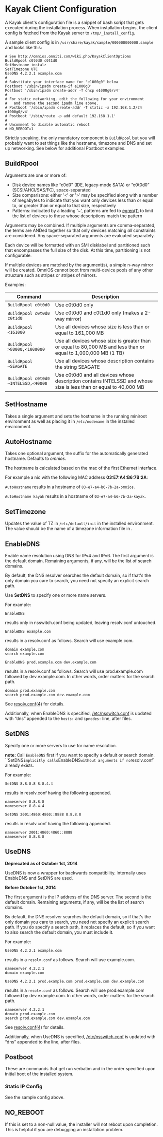 Kayak Client Configuration
==========================

A Kayak client's configuration file is a snippet of bash script that
gets executed during the installation process. When installation begins,
the client config is fetched from the Kayak server to `/tmp/_install_config`.

A sample client config is in `/usr/share/kayak/sample/000000000000.sample` and looks like this:

```
# See http://omnios.omniti.com/wiki.php/KayakClientOptions
BuildRpool c0t0d0 c0t1d0
SetHostname instalz
SetTimezone UTC
UseDNS 4.2.2.1 example.com
#
# Substitute your interface name for "e1000g0" below
Postboot '/sbin/ipadm create-if e1000g0'
Postboot '/sbin/ipadm create-addr -T dhcp e1000g0/v4'
#
# For static networking, edit the following for your environment
#   and remove the second ipadm line above.
# Postboot '/sbin/ipadm create-addr -T static -a 192.168.1.2/24 e1000g0/v4'
# Postboot '/sbin/route -p add default 192.168.1.1'
#
# Uncomment to disable automatic reboot
# NO_REBOOT=1
```

Strictly speaking, the only mandatory component is `BuildRpool` but
you will probably want to set things like the hostname, timezone and DNS
and set up networking. See below for additional Postboot examples.

BuildRpool
-----------

Arguments are one or more of:

* Disk device names like “c0d0” (IDE, legacy-mode SATA) or “c0t0d0” (SCSI/AHCI/SAS/FC), space-separated
* Size comparisons: either '<' or '>' may be specified along with a number of megabytes to indicate that
  you want only devices less than or equal to, or greater than or equal to that size, respectively
* Patterns: indicated by a leading '~', patterns are fed to [egrep(1)](http://illumos.org/man/1/egrep)
  to limit the list of devices to those whose descriptions match the pattern

Arguments may be combined. If multiple arguments are comma-separated,
the terms are ANDed together so that only devices matching *all*
constraints are considered. Any space-separated arguments are evaluated
separately.

Each device will be formatted with an SMI disklabel and partitioned such
that encompasses the full size of the disk. At this time, partitioning
is not configurable.

If multiple devices are matched by the argument(s), a simple n-way
mirror will be created. OmniOS cannot boot from multi-device pools of
any other structure such as stripes or stripes of mirrors.

Examples:

| Command                              | Description                                                                                                      |
|--------------------------------------|------------------------------------------------------------------------------------------------------------------|
| `BuildRpool c0t0d0`                  | Use c0t0d0 only                                                                                                  |
| `BuildRpool c0t0d0 c0t1d0`           | Use c0t0d0 and c0t1d0 only (makes a 2-way mirror)                                                                |
| `BuildRpool <161000`                 | Use all devices whose size is less than or equal to 161,000 MB                                                   |
| `BuildRpool >80000,<1000000`         | Use all devices whose size is greater than or equal to 80,000 MB and less than or equal to 1,000,000 MB (1 TB)   |
| `BuildRpool ~SEAGATE`                | Use all devices whose description contains the string SEAGATE                                                    |
| `BuildRpool c0t0d0 ~INTELSSD,<40000` | Use c0t0d0 and all devices whose description contains INTELSSD and whose size is less than or equal to 40,000 MB |

SetHostname
------------

Takes a single argument and sets the hostname in the running miniroot
environment as well as placing it in `/etc/nodename` in the installed
environment.

AutoHostname
-------------

Takes one optional argument, the suffix for the automatically generated
hostname. Defaults to *omnios*.

The hostname is calculated based on the mac of the first Ethernet
interface.

For example a nic with the following MAC address **03:E7:A4:B6:7B:2A**:

`AutoHostname` results in a hostname of `03-e7-a4-b6-7b-2a-omnios`.

`AutoHostname kayak` results in a hostname of `03-e7-a4-b6-7b-2a-kayak`.

SetTimezone
------------

Updates the value of TZ in `/etc/default/init` in the installed
environment. The value should be the name of a timezone information
file in .

EnableDNS
---------

Enable name resolution using DNS for IPv4 and IPv6. The first argument
is the default domain. Remaining arguments, if any, will be the list of
search domains.

By default, the DNS resolver searches the default domain, so if that's
the only domain you care to search, you need not specify an explicit
search path.

Use **SetDNS** to specify one or more name servers.

For example:

```
EnableDNS
```

results only in nsswitch.conf being updated, leaving resolv.conf
untouched.

```
EnableDNS example.com
```

results in a resolv.conf as follows. Search will use example.com.

```
domain example.com
search example.com
```

```
EnableDNS prod.example.com dev.example.com
```

results in a resolv.conf as follows. Search will use prod.example.com
followed by dev.example.com. In other words, order matters for the
search path.

```
domain prod.example.com
search prod.example.com dev.example.com
```

See [resolv.conf(4)](http://illumos.org/man/4/resolv.conf) for details.

Additionally, when EnableDNS is specified,
[/etc/nsswitch.conf](http://illumos.org/man/4/nsswitch.conf) is updated
with “dns” appended to the `hosts:` and `ipnodes:` line, after files.

SetDNS
------

Specify one or more servers to use for name resolution.

**note:** Call `EnableDNS` first if you want to specify a default or
search domain. ``SetDNS` implicitly calls `EnableDNS` without
arguments if no `resolv.conf` already exists.

For example:

```
SetDNS 8.8.8.8 8.8.4.4
```

results in resolv.conf having the following appended.

```
nameserver 8.8.8.8
nameserver 8.8.4.4
```

```
SetDNS 2001:4860:4860::8888 8.8.8.8
```

results in resolv.conf having the following appended.

```
nameserver 2001:4860:4860::8888
nameserver 8.8.8.8
```

UseDNS
------

**Deprecated as of October 1st, 2014**

UseDNS is now a wrapper for backwards compatibility. Internally uses
EnableDNS and SetDNS are used.

**Before October 1st, 2014**

The first argument is the IP address of the DNS server. The second is
the default domain. Remaining arguments, if any, will be the list of
search domains.

By default, the DNS resolver searches the default domain, so if that's
the only domain you care to search, you need not specify an explicit
search path. If you do specify a search path, it replaces the default,
so if you want to also search the default domain, you must include it.

For example:

```
UseDNS 4.2.2.1 example.com
```

results in a `resolv.conf` as follows. Search will use example.com.

```
nameserver 4.2.2.1
domain example.com
```

```
UseDNS 4.2.2.1 prod.example.com prod.example.com dev.example.com
```

results in a `resolv.conf` as follows. Search will use prod.example.com
followed by dev.example.com. In other words, order matters for the
search path.

```
nameserver 4.2.2.1
domain prod.example.com
search prod.example.com dev.example.com
```

See [resolv.conf(4)](http://illumos.org/man/4/resolv.conf) for details.

Additionally, when UseDNS is specified,
[/etc/nsswitch.conf](http://illumos.org/man/4/nsswitch.conf) is updated
with “dns” appended to the line, after files.

Postboot
--------

These are commands that get run verbatim and in the order specified upon
initial boot of the installed system.

### Static IP Config

See the sample config above.

NO\_REBOOT
----------

If this is set to a non-null value, the installer will not reboot upon
completion. This is helpful if you are debugging an installation
problem.
